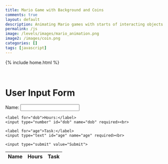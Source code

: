 ```yaml
---
title: Mario Game with Background and Coins
comments: true
layout: default
description: Animating Mario games with starts of interacting objects
permalink: /js
image: /levels/images/mario_animation.png
image2: /images/coin.png
categories: []
tags: [javascript]
---
```


{% include home.html %}

<br>


<head>
    <!-- load jQuery and DataTables scripts -->
    <link rel="stylesheet" type="text/css" href="https://cdn.datatables.net/1.13.4/css/jquery.dataTables.min.css">
    <script type="text/javascript" language="javascript" src="https://code.jquery.com/jquery-3.6.0.min.js"></script>
    <script>var define = null;</script>
    <script type="text/javascript" language="javascript" src="https://cdn.datatables.net/1.13.4/js/jquery.dataTables.min.js"></script>
</head>

<head>
  <title>User Input Form</title>
</head>
<body>
  <h1>User Input Form</h1>

  <form id="userForm">
    <label for="name">Name:</label>
    <input type="text" id="name" name="name" required><br>

    <label for="dob">Hours:</label>
    <input type="number" id="dob" name="dob" required><br>

    <label for="age">Task:</label>
    <input type="text" id="age" name="age" required><br>

    <input type="submit" value="Submit">
  </form>

  <script>
    // Handle form submission
    document.getElementById('userForm').addEventListener('submit', function(event) {
      event.preventDefault(); // Prevent form from submitting

      // Retrieve form values
      var name = document.getElementById('name').value;
      var dob = document.getElementById('dob').value;
      var age = document.getElementById('age').value;

      // Perform any desired actions with the form data
      console.log('Name:', name);
      console.log('Hours:', dob);
      console.log('Task:', age);

      // Using Fetch API to send the data to a server
      
      fetch('https://samayass.github.io/mario1/submit', {
        method: 'POST',
        body: JSON.stringify({ name, dob, age }),
        headers: {
          'Content-Type': 'application/json'
        }
      })
        .then(response => response.json())
        .then(data => {
          // Handle the server's response
          console.log('Server Response:', data);
        })
        .catch(error => {
          // Handle any errors
          console.error('Error:', error);
        });
    });
  </script>

<table id="flaskTable" class="table" style="width:100%">
    <thead id="flaskHead">
        <tr>
            <th>Name</th>
            <th>Hours</th>
            <th>Task</th>
        </tr>
    </thead>
    <tbody id="flaskBody"></tbody>
</table>

<script>
  $(document).ready(function() {
    fetch('https://samayass.github.io/mario1/submit', { mode: 'cors' })
    .then(response => {
      if (!response.ok) {
        throw new Error('API response failed');
      }
      return response.json();
    })
    .then(data => {
      for (const row of data) {
        $('#flaskBody').append('<tr><td>' + 
            row.name + '</td><td>' + 
            row.hours + '</td><td>' + 
            row.task + '</td></tr>');
      }
      // BUG warning - Jupyter does not show Datatable controls, works on deployed GitHub pages
      $("#flaskTable").DataTable();
    })
    .catch(error => {
      console.error('Error:', error);
    });
  });
</script>
